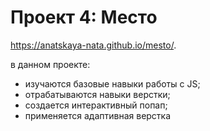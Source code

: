 # Проект 4: Место

https://anatskaya-nata.github.io/mesto/.

 в данном проекте:
 - изучаются базовые навыки работы с JS;
 - отрабатываются навыки верстки;
 - создается интерактивный попап;
 - применяется адаптивная верстка
